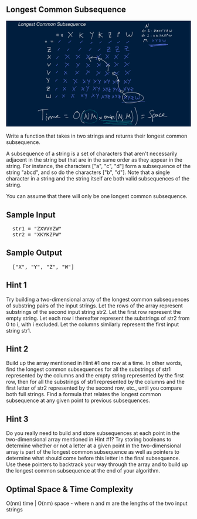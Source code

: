 ## Longest Common Subsequence

![](longest_common_subsequence.PNG)

  Write a function that takes in two strings and returns their longest common
  subsequence.

  A subsequence of a string is a set of characters that aren't necessarily
  adjacent in the string but that are in the same order as they appear in the
  string. For instance, the characters ["a", "c", "d"] form a
  subsequence of the string "abcd", and so do the characters
  ["b", "d"]. Note that a single character in a string and the
  string itself are both valid subsequences of the string.

  You can assume that there will only be one longest common subsequence.

## Sample Input

<pre>
  str1 = "ZXVVYZW"
  str2 = "XKYKZPW"
</pre>

## Sample Output

<pre>
  ["X", "Y", "Z", "W"]
</pre>

## Hint 1

  Try building a two-dimensional array of the longest common subsequences of substring pairs of the input strings. Let the rows of the array represent substrings of the second input string str2. Let the first row represent the empty string. Let each row i thereafter represent the substrings of str2 from 0 to i, with i excluded. Let the columns similarly represent the first input string str1.

## Hint 2

  Build up the array mentioned in Hint #1 one row at a time. In other words, find the longest common subsequences for all the substrings of str1 represented by the columns and the empty string represented by the first row, then for all the substrings of str1 represented by the columns and the first letter of str2 represented by the second row, etc., until you compare both full strings. Find a formula that relates the longest common subsequence at any given point to previous subsequences.

## Hint 3

  Do you really need to build and store subsequences at each point in the two-dimensional array mentioned in Hint #1? Try storing booleans to determine whether or not a letter at a given point in the two-dimensional array is part of the longest common subsequence as well as pointers to determine what should come before this letter in the final subsequence. Use these pointers to backtrack your way through the array and to build up the longest common subsequence at the end of your algorithm.

## Optimal Space & Time Complexity

  O(nm) time | O(nm) space - where n and m are the lengths of the two input strings</div></div></div></div></div></div></div>
